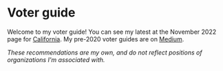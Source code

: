 # Voter guide

Welcome to my voter guide!
You can see my latest at the November 2022 page for [California](2022/11/california.md).
My pre-2020 voter guides are on [Medium](https://medium.com/@MaxGhenis/november-2018-voter-guide-3f534e6ed54d).

*These recommendations are my own, and do not reflect positions of organizations I'm associated with.*
